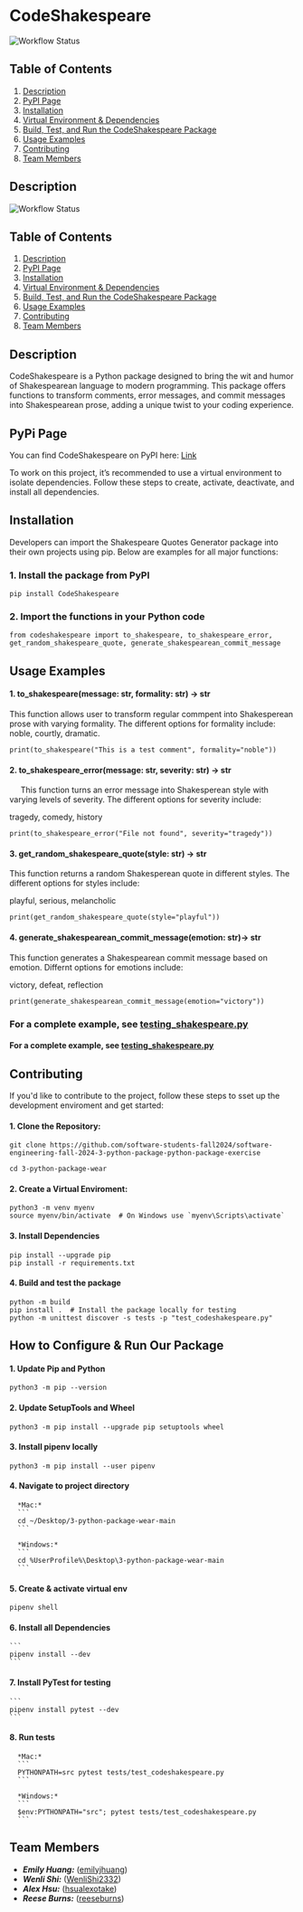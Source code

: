 # CodeShakespeare

![Workflow Status](https://github.com/software-students-fall2024/3-python-package-wear/actions/workflows/event-logger.yml/badge.svg)

## Table of Contents
1. [Description](#description)
2. [PyPI Page](#pypi-page)
3. [Installation](#installation)
4. [Virtual Environment & Dependencies](#virtual-environment--dependencies)
5. [Build, Test, and Run the CodeShakespeare Package](#build-test-and-run-the-codeshakespeare-package)
6. [Usage Examples](#usage-examples)
7. [Contributing](#contributing)
8. [Team Members](#team-members)

## Description
![Workflow Status](https://github.com/software-students-fall2024/3-python-package-wear/actions/workflows/event-logger.yml/badge.svg)

## Table of Contents
1. [Description](#description)
2. [PyPI Page](#pypi-page)
3. [Installation](#installation)
4. [Virtual Environment & Dependencies](#virtual-environment--dependencies)
5. [Build, Test, and Run the CodeShakespeare Package](#build-test-and-run-the-codeshakespeare-package)
6. [Usage Examples](#usage-examples)
7. [Contributing](#contributing)
8. [Team Members](#team-members)

## Description

CodeShakespeare is a Python package designed to bring the wit and humor of Shakespearean language to modern programming. This package offers functions to transform comments, error messages, and commit messages into Shakespearean prose, adding a unique twist to your coding experience. 

## PyPi Page
You can find CodeShakespeare on PyPI here: [Link](https://pypi.org/project/CodeShakespeare/)

To work on this project, it’s recommended to use a virtual environment to isolate dependencies. Follow these steps to create, activate, deactivate, and install all dependencies.

## Installation
Developers can import the Shakespeare Quotes Generator package into their own projects using pip. Below are examples for all major functions:

### 1. Install the package from PyPI
```
pip install CodeShakespeare
```

### 2. Import the functions in your Python code
```from codeshakespeare import to_shakespeare, to_shakespeare_error, get_random_shakespeare_quote, generate_shakespearean_commit_message```

## Usage Examples

#### 1. to_shakespeare(message: str, formality: str) -> str

This function allows user to transform regular commpent into Shakesperean prose with varying formality. The different options for formality include: 
    
noble, courtly, dramatic.
```
print(to_shakespeare("This is a test comment", formality="noble"))
```
#### 2. to_shakespeare_error(message: str, severity: str) -> str
    
This function turns an error message into Shakesperean style with varying levels of severity. The different options for severity include:

tragedy, comedy, history
```
print(to_shakespeare_error("File not found", severity="tragedy"))
```

#### 3. get_random_shakespeare_quote(style: str) -> str
This function returns a random Shakesperean quote in different styles. The different options for styles include:

playful, serious, melancholic
```
print(get_random_shakespeare_quote(style="playful"))
```
#### 4. generate_shakespearean_commit_message(emotion: str)-> str
This function generates a Shakespearean commit message based on emotion. Differnt options for emotions include:

victory, defeat, reflection

```
print(generate_shakespearean_commit_message(emotion="victory"))
```

### For a complete example, see [testing_shakespeare.py](./example_shakespeare.py)

#### For a complete example, see [testing_shakespeare.py](./example_shakespeare.py)


## Contributing

If you'd like to contribute to the project, follow these steps to sset up the development enviroment and get started:

#### 1. Clone the Repository:
```
git clone https://github.com/software-students-fall2024/software-engineering-fall-2024-3-python-package-python-package-exercise

cd 3-python-package-wear
```
#### 2. Create a Virtual Enviroment:
```
python3 -m venv myenv
source myenv/bin/activate  # On Windows use `myenv\Scripts\activate`
```

#### 3. Install Dependencies
```
pip install --upgrade pip
pip install -r requirements.txt
```

#### 4. Build and test the package
```
python -m build
pip install .  # Install the package locally for testing
python -m unittest discover -s tests -p "test_codeshakespeare.py"
```

## How to Configure & Run Our Package

#### 1. Update Pip and Python
   ```
   python3 -m pip --version
   ```

#### 2. Update SetupTools and Wheel
   ```
   python3 -m pip install --upgrade pip setuptools wheel
   ```

#### 3. Install pipenv locally
   ```
   python3 -m pip install --user pipenv
   ```

#### 4. Navigate to project directory

      *Mac:* 
      ```
      cd ~/Desktop/3-python-package-wear-main
      ```
      
      *Windows:* 
      ```
      cd %UserProfile%\Desktop\3-python-package-wear-main
      ```

#### 5. Create & activate virtual env
   ```
   pipenv shell
   ```

#### 6. Install all Dependencies
    ```
    pipenv install --dev
    ```

#### 7. Install PyTest for testing
    ```
    pipenv install pytest --dev
    ```

#### 8. Run tests
   
      *Mac:* 
      ```
      PYTHONPATH=src pytest tests/test_codeshakespeare.py
      ```
   
      *Windows:* 
      ```
      $env:PYTHONPATH="src"; pytest tests/test_codeshakespeare.py
      ```


## Team Members

- ***Emily Huang:*** ([emilyjhuang](https://github.com/emilyjhuang))
- ***Wenli Shi:*** ([WenliShi2332](https://github.com/WenliShi2332))
- ***Alex Hsu:*** ([hsualexotake](https://github.com/hsualexotake))
- ***Reese Burns:*** ([reeseburns](https://github.com/reeseburns))
